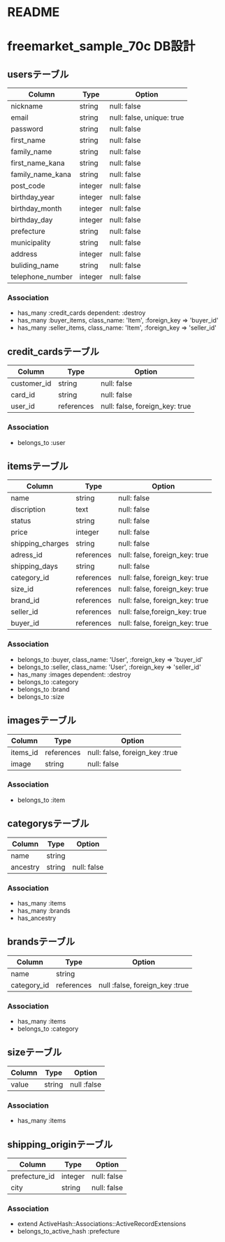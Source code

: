 # README
# freemarket_sample_70c DB設計
## usersテーブル
|Column|Type|Option|
|------|----|------|
|nickname|string|null: false|
|email|string|null: false, unique: true|
|password|string|null: false|
|first_name|string|null: false|
|family_name|string|null: false|
|first_name_kana|string|null: false|
|family_name_kana|string|null: false|
|post_code|integer|null: false|
|birthday_year|integer|null: false|
|birthday_month|integer|null: false|
|birthday_day|integer|null: false|
|prefecture|string|null: false|
|municipality|string|null: false|
|address|integer|null: false|
|buliding_name|string|null: false|
|telephone_number|integer|null: false|

### Association
- has_many :credit_cards dependent: :destroy
- has_many :buyer_items, class_name: 'Item', :foreign_key => 'buyer_id'
- has_many :seller_items, class_name: 'Item', :foreign_key => 'seller_id'

## credit_cardsテーブル
|Column|Type|Option|
|------|----|------|
|customer_id|string|null: false|
|card_id|string|null: false|
|user_id|references|null: false, foreign_key: true|

### Association
- belongs_to :user

## itemsテーブル
|Column|Type|Option|
|------|----|------|
|name|string|null: false|
|discription|text|null: false|
|status|string|null: false|
|price|integer|null: false|
|shipping_charges|string|null: false|
|adress_id|references|null: false, foreign_key: true|
|shipping_days|string|null: false|
|category_id|references|null: false, foreign_key: true|
|size_id|references|null: false, foreign_key: true|
|brand_id|references|null: false, foreign_key: true|
|seller_id|references|null: false,foreign_key: true|
|buyer_id|references|null: false, foreign_key: true|

### Association
- belongs_to :buyer, class_name: 'User', :foreign_key => 'buyer_id'
- belongs_to :seller, class_name: 'User', :foreign_key => 'seller_id'
- has_many :images dependent: :destroy
- belongs_to :category
- belongs_to :brand
- belongs_to :size

## imagesテーブル
|Column|Type|Option|
|------|----|------|
|items_id|references|null: false, foreign_key :true|
|image|string|null: false|

### Association
- belongs_to :item

## categorysテーブル
|Column|Type|Option|
|------|----|------|
|name|string|
|ancestry|string|null: false|


### Association
- has_many :items
- has_many :brands
- has_ancestry

## brandsテーブル
|Column|Type|Option|
|------|----|------|
|name|string|
|category_id|references|null :false, foreign_key :true|

### Association
- has_many :items
- belongs_to :category

## sizeテーブル
|Column|Type|Option|
|------|----|------|
|value|string|null :false|

### Association
- has_many :items

## shipping_originテーブル
|Column|Type|Option|
|------|----|------|
|prefecture_id|integer|null: false|
|city|string|null: false|

### Association
- extend ActiveHash::Associations::ActiveRecordExtensions
- belongs_to_active_hash :prefecture